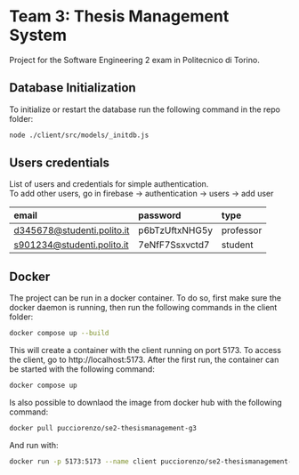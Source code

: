 # Team 3: Thesis Management System

Project for the Software Engineering 2 exam in Politecnico di Torino.

## Database Initialization

To initialize or restart the database run the following command in the repo folder:

```bash
node ./client/src/models/_initdb.js
```

## Users credentials
List of users and credentials for simple authentication.<br>
To add other users, go in firebase -> authentication -> users -> add user

| email | password | type | 
| :--- | :--- | :--- |
| d345678@studenti.polito.it | p6bTzUftxNHG5y | professor |
| s901234@studenti.polito.it | 7eNfF7Ssxvctd7 | student |

## Docker
The project can be run in a docker container. To do so, first make sure the docker daemon is running, then run the following commands in the client folder:

```bash
docker compose up --build
```
This will create a container with the client running on port 5173. To access the client, go to http://localhost:5173.
After the first run, the container can be started with the following command:

```bash
docker compose up
```
Is also possible to downlaod the image from docker hub with the following command:

```bash
docker pull pucciorenzo/se2-thesismanagement-g3
```
And run with:

```bash
docker run -p 5173:5173 --name client pucciorenzo/se2-thesismanagement-g3
```